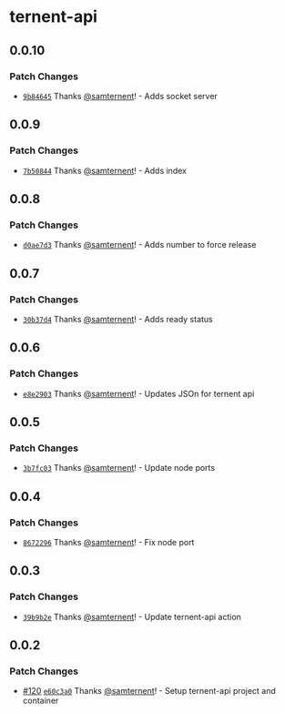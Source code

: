 # ternent-api

## 0.0.10

### Patch Changes

- [`9b84645`](https://github.com/samternent/home/commit/9b846456d8e445708b3108c3a816703f93c5b840) Thanks [@samternent](https://github.com/samternent)! - Adds socket server

## 0.0.9

### Patch Changes

- [`7b50844`](https://github.com/samternent/home/commit/7b5084416338b87a7c7608f4b6212bd37c77ec32) Thanks [@samternent](https://github.com/samternent)! - Adds index

## 0.0.8

### Patch Changes

- [`d0ae7d3`](https://github.com/samternent/home/commit/d0ae7d321c479d88964f4c0807335cb11b9fe9ab) Thanks [@samternent](https://github.com/samternent)! - Adds number to force release

## 0.0.7

### Patch Changes

- [`30b37d4`](https://github.com/samternent/home/commit/30b37d4de18d131f5d11a293e2ec6dd549459f9b) Thanks [@samternent](https://github.com/samternent)! - Adds ready status

## 0.0.6

### Patch Changes

- [`e8e2903`](https://github.com/samternent/home/commit/e8e290304406a3b3c43e57a714335af6cf88fbd5) Thanks [@samternent](https://github.com/samternent)! - Updates JSOn for ternent api

## 0.0.5

### Patch Changes

- [`3b7fc03`](https://github.com/samternent/home/commit/3b7fc0342138c6e02f1fa4eb49405c9148ec6f60) Thanks [@samternent](https://github.com/samternent)! - Update node ports

## 0.0.4

### Patch Changes

- [`8672296`](https://github.com/samternent/home/commit/86722965b03288e349a0577ec37ef9433a79fc4e) Thanks [@samternent](https://github.com/samternent)! - Fix node port

## 0.0.3

### Patch Changes

- [`39b9b2e`](https://github.com/samternent/home/commit/39b9b2e16bb26dc64cee8fe83a30072d84379c89) Thanks [@samternent](https://github.com/samternent)! - Update ternent-api action

## 0.0.2

### Patch Changes

- [#120](https://github.com/samternent/home/pull/120) [`e60c3a0`](https://github.com/samternent/home/commit/e60c3a02ffac5795f8a7257a979bfcf0193d2eee) Thanks [@samternent](https://github.com/samternent)! - Setup ternent-api project and container
